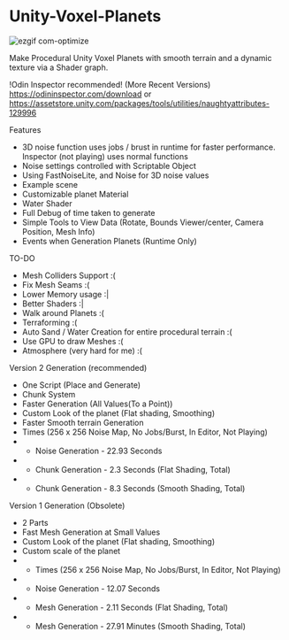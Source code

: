 # Unity-Voxel-Planets
![ezgif com-optimize](https://github.com/B0XEY/Unity-Voxel-Planets/assets/94720404/764d639a-c221-4c43-85b4-63d31b6a2f7c)

Make Procedural Unity Voxel Planets with smooth terrain and a dynamic texture via a Shader graph.

!Odin Inspector recommended! (More Recent Versions)
https://odininspector.com/download
or https://assetstore.unity.com/packages/tools/utilities/naughtyattributes-129996
     
Features
- 3D noise function uses jobs / brust in runtime for faster performance. Inspector (not playing) uses normal functions
- Noise settings controlled with Scriptable Object
- Using FastNoiseLite, and Noise for 3D noise values
- Example scene
- Customizable planet Material
- Water Shader
- Full Debug of time taken to generate
- Simple Tools to View Data (Rotate, Bounds Viewer/center, Camera Position, Mesh Info)
- Events when Generation Planets (Runtime Only)
                  
TO-DO
- Mesh Colliders Support :(
- Fix Mesh Seams :(
- Lower Memory usage :|
- Better Shaders :|
- Walk around Planets :(
- Terraforming :(
- Auto Sand / Water Creation for entire procedural terrain :(
- Use GPU to draw Meshes :(
- Atmosphere (very hard for me) :(
         
         
Version 2 Generation (recommended)
- One Script (Place and Generate)
- Chunk System
- Faster Generation (All Values(To a Point))
- Custom Look of the planet (Flat shading, Smoothing)
- Faster Smooth terrain Generation
- Times (256 x 256 Noise Map, No Jobs/Burst, In Editor, Not Playing)
- - Noise Generation - 22.93 Seconds
- - Chunk Generation - 2.3 Seconds (Flat Shading, Total)
- - Chunk Generation - 8.3 Seconds (Smooth Shading, Total)

Version 1 Generation (Obsolete)
- 2 Parts
- Fast Mesh Generation at Small Values
- Custom Look of the planet (Flat shading, Smoothing)
- Custom scale of the planet
- - Times (256 x 256 Noise Map, No Jobs/Burst, In Editor, Not Playing)
- - Noise Generation - 12.07 Seconds
- - Mesh Generation - 2.11 Seconds (Flat Shading, Total)
- - Mesh Generation - 27.91 Minutes (Smooth Shading, Total)
